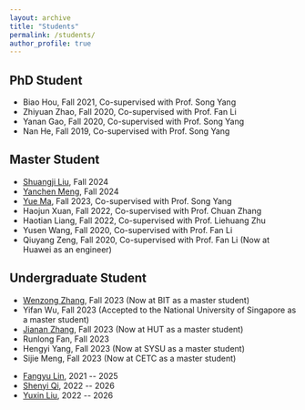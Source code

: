 ```yaml
---
layout: archive
title: "Students"
permalink: /students/
author_profile: true
---
```


## PhD Student
* Biao Hou, Fall 2021, Co-supervised with Prof. Song Yang
* Zhiyuan Zhao, Fall 2020, Co-supervised with Prof. Fan Li
* Yanan Gao, Fall 2020, Co-supervised with Prof. Song Yang
* Nan He, Fall 2019, Co-supervised with Prof. Song Yang

## Master Student 
<!-- * JiaHao Zhang, Fall 2023 -->
* [Shuangji Liu](https://whatasmallship.github.io/), Fall 2024
* [Yanchen Meng](https://myc8866.github.io/), Fall 2024
* [Yue Ma](https://nexor-source.github.io/), Fall 2023, Co-supervised with Prof. Song Yang
* Haojun Xuan, Fall 2022, Co-supervised with Prof. Chuan Zhang
* Haotian Liang, Fall 2022, Co-supervised with Prof. Liehuang Zhu
* Yusen Wang, Fall 2020, Co-supervised with Prof. Fan Li
* Qiuyang Zeng, Fall 2020, Co-supervised with Prof. Fan Li (Now at Huawei as an engineer)
<!-- * Haotian Liang, Fall 2022 (Co-supervised with Prof. Chuan Zhang) -->
<!-- * Haojun Xuan, Fall 2022 (Co-supervised with Prof. Chuan Zhang) -->


## Undergraduate Student 
* [Wenzong Zhang](https://zhangwenzong123.github.io/), Fall 2023 (Now at BIT as a master student)
* Yifan Wu, Fall 2023 (Accepted to the National University of Singapore as a master student) 
* [Jianan Zhang](https://jiananzhang088.github.io/), Fall 2023 (Now at HUT as a master student)
* Runlong Fan, Fall 2023
* Hengyi Yang, Fall 2023 (Now at SYSU as a master student)
* Sijie Meng, Fall 2023 (Now at CETC as a master student)
<!-- * Fangnuan Han, 2021 -- 2025 -->
<!-- * Jihao Liu, 2021 -- 2025 -->
* [Fangyu Lin](https://bitlfy.github.io/), 2021 -- 2025
* [Shenyi Qi](https://seer666.github.io/), 2022 -- 2026
* [Yuxin Liu](https://liuyucindy.github.io/Liu.github.io/), 2022 -- 2026
